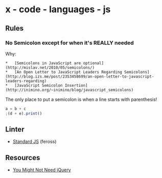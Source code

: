 # x - code - languages - js

## Rules

### **No Semicolon** except for when it's REALLY needed

Why:

    *   [Semicolons in JavaScript are optional](http://mislav.net/2010/05/semicolons/)
    *   [An Open Letter to JavaScript Leaders Regarding Semicolons](http://blog.izs.me/post/2353458699/an-open-letter-to-javascript-leaders-regarding)
    *   [JavaScript Semicolon Insertion](http://inimino.org/~inimino/blog/javascript_semicolons)

The only place to put a semicolon is when a line starts with parenthesis!
```js
a = b + c
;(d + e).print()
```

## Linter

*   [Standard JS](http://standardjs.com/) (feross)

## Resources

*   [You Might Not Need jQuery](http://youmightnotneedjquery.com/)
